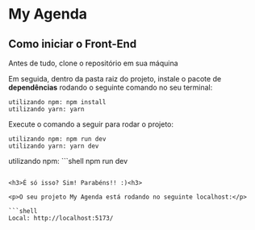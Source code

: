 <h1> My Agenda </h1>

<h2> Como iniciar o Front-End </h2>

<p>Antes de tudo, clone o repositório em sua máquina</p>

<p> Em seguida, dentro da pasta raiz do projeto, instale o pacote de <strong>dependências</strong> rodando o seguinte comando no seu terminal:</p>

```shell
utilizando npm: npm install
utilizando yarn: yarn
```

<p>Execute o comando a seguir para rodar o projeto:</p>

```shell
utilizando npm: npm run dev
utilizando yarn: yarn dev
```
utilizando npm:  ```shell
npm run dev
```

<h3>É só isso? Sim! Parabéns!! :)<h3>

<p>O seu projeto My Agenda está rodando no seguinte localhost:</p>

```shell
Local: http://localhost:5173/
```
